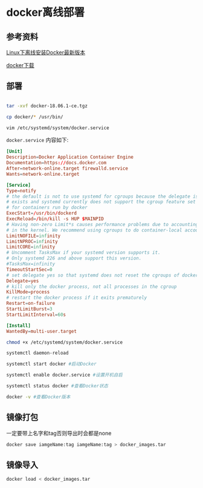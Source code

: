 # docker离线部署

## 参考资料

[Linux下离线安装Docker最新版本](https://blog.csdn.net/ywd1992/article/details/82897394)

[docker下载](https://download.docker.com/linux/static/stable/x86_64/)

## 部署

```bash

tar -xvf docker-18.06.1-ce.tgz

cp docker/* /usr/bin/

vim /etc/systemd/system/docker.service

```

`docker.service` 内容如下:

```conf
[Unit]
Description=Docker Application Container Engine
Documentation=https://docs.docker.com
After=network-online.target firewalld.service
Wants=network-online.target

[Service]
Type=notify
# the default is not to use systemd for cgroups because the delegate issues still
# exists and systemd currently does not support the cgroup feature set required
# for containers run by docker
ExecStart=/usr/bin/dockerd
ExecReload=/bin/kill -s HUP $MAINPID
# Having non-zero Limit*s causes performance problems due to accounting overhead
# in the kernel. We recommend using cgroups to do container-local accounting.
LimitNOFILE=infinity
LimitNPROC=infinity
LimitCORE=infinity
# Uncomment TasksMax if your systemd version supports it.
# Only systemd 226 and above support this version.
#TasksMax=infinity
TimeoutStartSec=0
# set delegate yes so that systemd does not reset the cgroups of docker containers
Delegate=yes
# kill only the docker process, not all processes in the cgroup
KillMode=process
# restart the docker process if it exits prematurely
Restart=on-failure
StartLimitBurst=3
StartLimitInterval=60s

[Install]
WantedBy=multi-user.target
```

```bash
chmod +x /etc/systemd/system/docker.service

systemctl daemon-reload

systemctl start docker #启动Docker

systemctl enable docker.service #设置开机自启

```

```bash
systemctl status docker #查看Docker状态

docker -v #查看Docker版本
```

## 镜像打包

一定要带上名字和tag否则导出时会都是none

```bash
docker save iamgeName:tag iamgeName:tag > docker_images.tar
```

## 镜像导入

```bash
docker load < docker_images.tar
```
